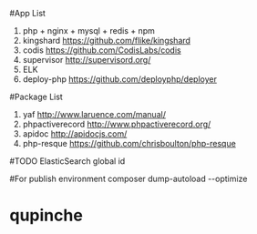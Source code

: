#App List
1. php + nginx + mysql + redis + npm
2. kingshard
    https://github.com/flike/kingshard
3. codis
    https://github.com/CodisLabs/codis
4. supervisor
    http://supervisord.org/
5. ELK
6. deploy-php
    https://github.com/deployphp/deployer

#Package List
1. yaf
    http://www.laruence.com/manual/
2. phpactiverecord
    http://www.phpactiverecord.org/
3. apidoc
    http://apidocjs.com/
4. php-resque
    https://github.com/chrisboulton/php-resque


#TODO
ElasticSearch
global id

#For publish environment
composer dump-autoload --optimize


# qupinche
